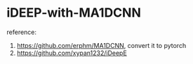 # iDEEP-with-MA1DCNN

reference:
1. https://github.com/erphm/MA1DCNN, convert it to pytorch
2. https://github.com/xypan1232/iDeepE

